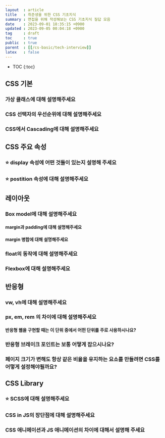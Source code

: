 ```yaml
---
layout  : article
title   : 취준생을 위한 CSS 기초지식 
summary : 면접을 위해 작성해보는 CSS 기초지식 질답 모음
date    : 2023-09-01 18:35:15 +0900
updated : 2023-09-05 00:04:18 +0900
tag     : draft
toc     : true
public  : true
parent  : [[/cs-basic/tech-interview]]
latex   : false
---
```

* TOC
{:toc}

## CSS 기본

### 가상 클래스에 대해 설명해주세요

### CSS 선택자의 우선순위에 대해 설명해주세요

### CSS에서 Cascading에 대해 설명해주세요

## CSS 주요 속성

### ⭐ display 속성에 어떤 것들이 있는지 설명해 주세요

### ⭐ postition 속성에 대해 설명해주세요

## 레이아웃

### Box model에 대해 설명해주세요

#### margin과 padding에 대해 설명해주세요

#### margin 병합에 대해 설명해주세요

### float의 동작에 대해 설명해주세요

### Flexbox에 대해 설명해주세요

## 반응형

### vw, vh에 대해 설명해주세요

### px, em, rem 의 차이에 대해 설명해주세요

#### 반응형 웹을 구현할 때는 이 단위 중에서 어떤 단위를 주로 사용하시나요?

### 반응형 브레이크 포인트는 보통 어떻게 잡으시나요?

### 페이지 크기가 변해도 항상 같은 비율을 유지하는 요소를 만들려면 CSS를 어떻게 설정해야될까요?

## CSS Library

### ⭐ SCSS에 대해 설명해주세요

### CSS in JS의 장단점에 대해 설명해주세요

### CSS 애니메이션과 JS 애니메이션의 차이에 대해서 설명해 주세요
